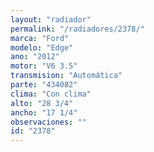 ```yaml
---
layout: "radiador"
permalink: "/radiadores/2378/"
marca: "Ford"
modelo: "Edge"
ano: "2012"
motor: "V6 3.5"
transmision: "Automática"
parte: "434082"
clima: "Con clima"
alto: "28 3/4"
ancho: "17 1/4"
observaciones: ""
id: "2378"
---
```


